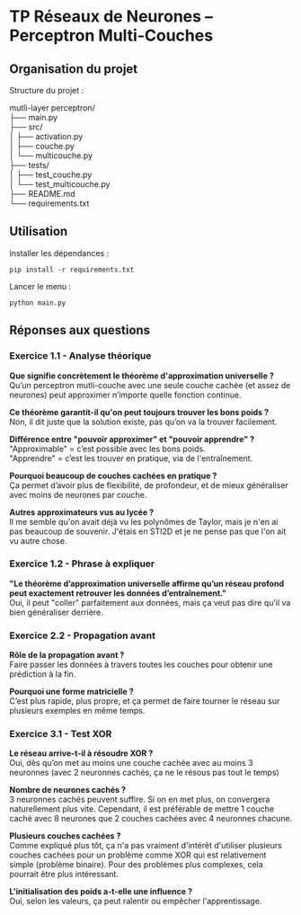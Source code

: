 # TP Réseaux de Neurones – Perceptron Multi-Couches

## Organisation du projet

Structure du projet :

mutli-layer perceptron/ \
├── main.py \
├── src/ \
│ ├── activation.py \
│ ├── couche.py \
│ └── multicouche.py \
├── tests/ \
│ ├── test_couche.py \
│ └── test_multicouche.py \
├── README.md \
└── requirements.txt


## Utilisation

Installer les dépendances : 

```
pip install -r requirements.txt
```

Lancer le menu :

```
python main.py
```

## Réponses aux questions

### Exercice 1.1 - Analyse théorique

**Que signifie concrètement le théorème d'approximation universelle ?**  
Qu’un perceptron mutli-couche avec une seule couche cachée (et assez de neurones) peut approximer n’importe quelle fonction continue.

**Ce théorème garantit-il qu'on peut toujours trouver les bons poids ?**  
Non, il dit juste que la solution existe, pas qu’on va la trouver facilement.

**Différence entre "pouvoir approximer" et "pouvoir apprendre" ?**  
"Approximable" = c’est possible avec les bons poids.  
"Apprendre" = c’est les trouver en pratique, via de l'entraînement.

**Pourquoi beaucoup de couches cachées en pratique ?**  
Ça permet d’avoir plus de flexibilité, de profondeur, et de mieux généraliser avec moins de neurones par couche.

**Autres approximateurs vus au lycée ?**  
Il me semble qu'on avait déjà vu les polynômes de Taylor, mais je n'en ai pas beaucoup de souvenir. J'étais en STI2D et je ne pense pas que l'on ait vu autre chose. 

### Exercice 1.2 - Phrase à expliquer

**"Le théorème d’approximation universelle affirme qu’un réseau profond peut exactement retrouver les données d’entraînement."**  
Oui, il peut "coller" parfaitement aux données, mais ça veut pas dire qu’il va bien généraliser derrière.

### Exercice 2.2 - Propagation avant

**Rôle de la propagation avant ?**  
Faire passer les données à travers toutes les couches pour obtenir une prédiction à la fin.

**Pourquoi une forme matricielle ?**  
C’est plus rapide, plus propre, et ça permet de faire tourner le réseau sur plusieurs exemples en même temps.

### Exercice 3.1 - Test XOR

**Le réseau arrive-t-il à résoudre XOR ?**  
Oui, dès qu’on met au moins une couche cachée avec au moins 3 neuronnes (avec 2 neuronnes cachés, ça ne le résous pas tout le temps)

**Nombre de neurones cachés ?**  
3 neuronnes cachés peuvent suffire. Si on en met plus, on convergera naturellement plus vite. Cependant, il est préférable de mettre 1 couche caché avec 8 neurones que 2 couches cachées avec 4 neuronnes chacune.

**Plusieurs couches cachées ?**  
Comme expliqué plus tôt, ça n'a pas vraiment d'intérêt d'utiliser plusieurs couches cachées pour un problème comme XOR qui est relativement simple (problème binaire). Pour des problèmes plus complexes, cela pourrait être plus intéressant.

**L'initialisation des poids a-t-elle une influence ?**  
Oui, selon les valeurs, ça peut ralentir ou empêcher l'apprentissage.